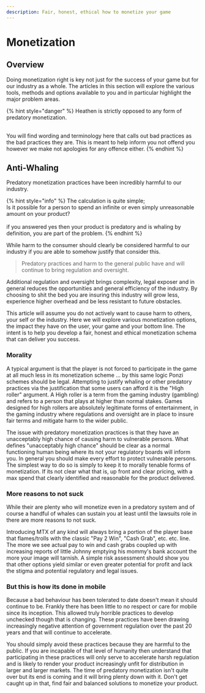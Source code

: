 ```yaml
---
description: Fair, honest, ethical how to monetize your game
---
```


# Monetization

## Overview

Doing monetization right is key not just for the success of your game but for our industry as a whole. The articles in this section will explore the various tools, methods and options available to you and in particular highlight the major problem areas.

{% hint style="danger" %}
Heathen is strictly opposed to any form of predatory monetization.

\
You will find wording and terminology here that calls out bad practices as the bad practices they are. This is meant to help inform you not offend you however we make not apologies for any offence either.
{% endhint %}

## Anti-Whaling

Predatory monetization practices have been incredibly harmful to our industry.&#x20;

{% hint style="info" %}
The calculation is quite simple;\
Is it possible for a person to spend an infinite or even simply unreasonable amount on your product?\
\
if you answered yes then your product is predatory and is whaling by definition, you are part of the problem.
{% endhint %}

While harm to the consumer should clearly be considered harmful to our industry if you are able to somehow justify that consider this.&#x20;

> Predatory practices and harm to the general public have and will continue to bring regulation and oversight.

Additional regulation and oversight brings complexity, legal exposer and in general reduces the opportunities and general efficiency of the industry. By choosing to shit the bed you are insuring this industry will grow less, experience higher overhead and be less resistant to future obstacles.

This article will assume you do not actively want to cause harm to others, your self or the industry. Here we will explore various monetization options, the impact they have on the user, your game and your bottom line. The intent is to help you develop a fair, honest and ethical monetization schema that can deliver you success.

### Morality

A typical argument is that the player is not forced to participate in the game at all much less in its monetization scheme ... by this same logic Ponzi schemes should be legal. Attempting to justify whaling or other predatory practices via the justification that some users can afford it is the "High roller" argument. A High roller is a term from the gaming industry (gambling) and refers to a person that plays at higher than normal stakes. Games designed for high rollers are absolutely legitimate forms of entertainment, in the gaming industry where regulations and oversight are in place to insure fair terms and mitigate harm to the wider public.

The issue with predatory monetization practices is that they have an unacceptably high chance of causing harm to vulnerable persons. What defines "unacceptably high chance" should be clear as a normal functioning human being where its not your regulatory boards will inform you. In general you should make every effort to protect vulnerable persons. The simplest way to do so is simply to keep it to morally tenable forms of monetization. If its not clear what that is, up front and clear pricing, with a max spend that clearly identified and reasonable for the product delivered.

### More reasons to not suck

While their are plenty who will monetize even in a predatory system and of course a handful of whales can sustain you at least until the lawsuits role in there are more reasons to not suck.

Introducing MTX of any kind will always bring a portion of the player base that flames/trolls with the classic "Pay 2 Win", "Cash Grab", etc. etc. line. The more we see actual pay to win and cash grabs coupled up with increasing reports of little Johnny emptying his mommy's bank account the more your image will tarnish. A simple risk assessment should show you that other options yield similar or even greater potential for profit and lack the stigma and potential regulatory and legal issues.

### But this is how its done in mobile

Because a bad behaviour has been tolerated to date doesn't mean it should continue to be. Frankly there has been little to no respect or care for mobile since its inception. This allowed truly horrible practices to develop unchecked though that is changing. These practices have been drawing increasingly negative attention of government regulation over the past 20 years and that will continue to accelerate.&#x20;

You should simply avoid these practices because they are harmful to the public. If you are incapable of that level of humanity then understand that participating in these practices will only serve to accelerate harsh regulation and is likely to render your product increasingly unfit for distribution in larger and larger markets. The time of predatory monetization isn't quite over but its end is coming and it will bring plenty down with it. Don't get caught up in that, find fair and balanced solutions to monetize your product.
